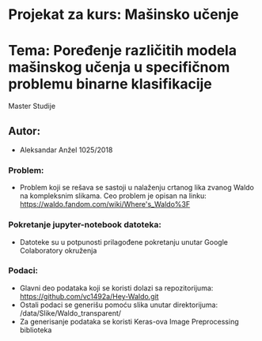 # Projekat za kurs: Mašinsko učenje
# Tema: Poređenje različitih modela mašinskog učenja u specifičnom problemu binarne klasifikacije
Master Studije

## Autor:
* Aleksandar Anžel 1025/2018

### Problem:
* Problem koji se rešava se sastoji u nalaženju crtanog lika zvanog Waldo na kompleksnim slikama. Ceo problem je opisan na linku: https://waldo.fandom.com/wiki/Where's_Waldo%3F

### Pokretanje jupyter-notebook datoteka:
* Datoteke su u potpunosti prilagođene pokretanju unutar Google Colaboratory okruženja

### Podaci:
* Glavni deo podataka koji se koristi dolazi sa repozitorijuma: https://github.com/vc1492a/Hey-Waldo.git
* Ostali podaci se generišu pomoću slika unutar direktorijuma: /data/Slike/Waldo_transparent/
* Za generisanje podataka se koristi Keras-ova Image Preprocessing biblioteka

